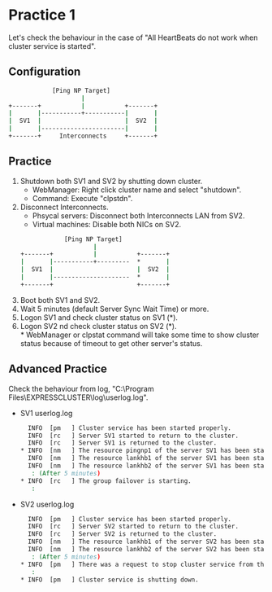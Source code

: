 # Practice 1
Let's check the behaviour in the case of "All HeartBeats do not work when cluster service is started".

## Configuration
```bat
            [Ping NP Target]
                    |
+-------+           |           +-------+
|       |-----------+-----------|       |
|  SV1  |                       |  SV2  |
|       |-----------------------|       |
+-------+     Interconnects     +-------+
```

## Practice
1. Shutdown both SV1 and SV2 by shutting down cluster.
	- WebManager: Right click cluster name and select "shutdown".
	- Command: Execute "clpstdn".
1. Disconnect Interconnects.
	- Phsycal servers: Disconnect both Interconnects LAN from SV2.
	- Virtual machines: Disable both NICs on SV2.  
    ```bat
                [Ping NP Target]
                        |
    +-------+           |           +-------+
    |       |-----------+---------  *       |
    |  SV1  |                       |  SV2  |
    |       |---------------------  *       |
    +-------+                       +-------+
    ```
1. Boot both SV1 and SV2.
1. Wait 5 minutes (default Server Sync Wait Time) or more.  
1. Logon SV1 and check cluster status on SV1 (\*).
1. Logon SV2 nd check cluster status on SV2 (\*).  
	\* WebManager or clpstat command will take some time to show cluster status because of timeout to get other server's status.

## Advanced Practice
Check the behaviour from log, "C:\Program Files\EXPRESSCLUSTER\log\userlog.log".
- SV1 userlog.log  
  ```bat
    INFO  [pm   ] Cluster service has been started properly.
    INFO  [rc   ] Server SV1 started to return to the cluster.
    INFO  [rc   ] Server SV1 is returned to the cluster.
  * INFO  [nm   ] The resource pingnp1 of the server SV1 has been started.
    INFO  [nm   ] The resource lankhb1 of the server SV1 has been started.
    INFO  [nm   ] The resource lankhb2 of the server SV1 has been started.
     : (After 5 minutes)
  * INFO  [rc   ] The group failover is starting.
     :
  ```
- SV2 userlog.log  
	```bat
	  INFO  [pm   ] Cluster service has been started properly.
	  INFO  [rc   ] Server SV2 started to return to the cluster.
	  INFO  [rc   ] Server SV2 is returned to the cluster.
	  INFO  [nm   ] The resource lankhb1 of the server SV2 has been started.
	  INFO  [nm   ] The resource lankhb2 of the server SV2 has been started.
	   : (After 5 minutes)
	* INFO  [pm   ] There was a request to stop cluster service from the internal.
	   :
	* INFO  [pm   ] Cluster service is shutting down.
	```

